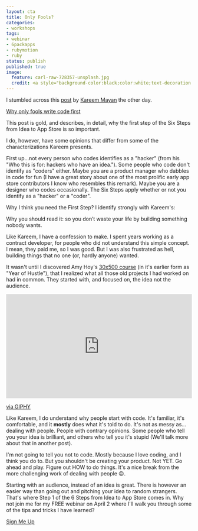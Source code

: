 ```yaml
---
layout: cta
title: Only Fools?
categories:
- workshops
tags:
- webinar
- 6packapps
- rubymotion
- ruby
status: publish
published: true
image:
  feature: carl-raw-728357-unsplash.jpg
  credit: <a style="background-color:black;color:white;text-decoration:none;padding:4px 6px;font-family:-apple-system, BlinkMacSystemFont, &quot;San Francisco&quot;, &quot;Helvetica Neue&quot;, Helvetica, Ubuntu, Roboto, Noto, &quot;Segoe UI&quot;, Arial, sans-serif;font-size:12px;font-weight:bold;line-height:1.2;display:inline-block;border-radius:3px" href="https://unsplash.com/@carltraw?utm_medium=referral&amp;utm_campaign=photographer-credit&amp;utm_content=creditBadge" target="_blank" rel="noopener noreferrer" title="Download free do whatever you want high-resolution photos from Carl Raw"><span style="display:inline-block;padding:2px 3px"><svg xmlns="http://www.w3.org/2000/svg" style="height:12px;width:auto;position:relative;vertical-align:middle;top:-2px;fill:white" viewBox="0 0 32 32"><title>unsplash-logo</title><path d="M10 9V0h12v9H10zm12 5h10v18H0V14h10v9h12v-9z"></path></svg></span><span style="display:inline-block;padding:2px 3px">Carl Raw</span></a>
---
```


I stumbled across this [post](http://blog.reemer.com/why-only-fools-write-code-first) by 
[Kareem Mayan](http://www.reemer.com/about/) the other day. 

[Why only fools write code first](http://blog.reemer.com/why-only-fools-write-code-first) 

This post is gold, and describes, in detail, why the first step of the Six Steps from 
Idea to App Store is so important.

I do, however, have some opinions that differ from some of the characterizations Kareem 
presents.  

First up...not every person who codes identifies as a "hacker" (from his "Who this is 
for: hackers who have an idea."). Some people who code don't identify as "coders" either. 
Maybe you are a product manager who dabbles in code for fun (I have a great story about 
one of the most prolific early app store contributors I know who resembles this remark).
Maybe you are a designer who codes occasionally. The Six Steps apply whether or not you 
identify as a "hacker" or a "coder".

Why I think you need the First Step? I identify strongly with Kareem's:
 
Why you should read it: so you don’t waste your life by building something nobody wants.

Like Kareem, I have a confession to make.  I spent years working as a contract developer, 
for people who did not understand this simple concept. I mean, they paid me, so I was 
good. But I was also frustrated as hell, building things that no one (or, hardly anyone)
wanted.

It wasn't until I discovered Amy Hoy's [30x500 course](https://30x500.com/academy/) (in it's earlier form as "Year of 
Hustle"), that I realized what all those old projects I had worked on had in common. They 
started with, and focused on, the idea not the audience.
  
<div style="width:100%;height:0;padding-bottom:56%;position:relative;"><iframe src="https://giphy.com/embed/g1a84q6RBSMrS" width="100%" height="100%" style="position:absolute" frameBorder="0" class="giphy-embed" allowFullScreen></iframe></div><p><a href="https://giphy.com/gifs/anna-kendrick-g1a84q6RBSMrS">via GIPHY</a></p>


Like Kareem, I do understand why people start with code. It's familiar, 
it's comfortable, and it **mostly** does what it's told to do. It's not as messy as...
dealing with people. People with contrary opinions. Some people who tell you your idea 
is brilliant, and others who tell you it's stupid (We'll talk more about that in another post).

I'm not going to tell you not to code.  Mostly because I love coding, and I think you do to. 
But you shouldn't be creating your product. Not YET. Go ahead and play. Figure out HOW to 
do things. It's a nice break from the more challenging work of dealing with people 😉.

Starting with an audience, instead of an idea is great. There is however an easier way than 
going out and pitching your idea to random strangers. That's where Step 1 of the 6 Steps 
from Idea to App Store comes in. Why not join me for my FREE webinar on April 2 where I'll
walk you through some of the tips and tricks I have learned?

<div class="row cta-margin">
    <div class="col-sm-12 text-center"> 
        <a href="http://drip.la/c/eyJhY2NvdW50X2lkIjoiNjg0MjExMSIsInRyaWdnZXJfaWQiOiIzMTc0MTY3MzgiLCJkeW5hbWljX3VybCI6bnVsbCwidXJsIjoiaHR0cHM6Ly93bmR4c2Nob29sLmVhc3l3ZWJpbmFyLmxpdmUvcmVnaXN0cmF0aW9uIn0" class="btn btn-warning">Sign Me Up</a>
    </div>
</div>
